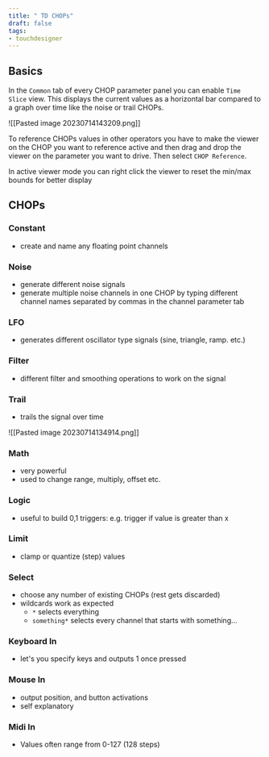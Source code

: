 ```yaml
---
title: " TD CHOPs"
draft: false
tags:
- touchdesigner
---
```


## Basics

In the `Common` tab of every CHOP parameter panel you can enable `Time Slice` view. This displays the current values as a horizontal bar compared to a graph over time like the noise or trail CHOPs.

![[Pasted image 20230714143209.png]]

To reference CHOPs values in other operators you have to make the viewer on the CHOP you want to reference active and then drag and drop the viewer on the parameter you want to drive. Then select `CHOP Reference`.

In active viewer mode you can right click the viewer to reset the min/max bounds for better display

## CHOPs

### Constant
- create and name any floating point channels

### Noise
- generate different noise signals
- generate multiple noise channels in one CHOP by typing different channel names separated by commas in the channel parameter tab

### LFO
- generates different oscillator type signals (sine, triangle, ramp. etc.)

### Filter
- different filter and smoothing operations to work on the signal

### Trail
- trails the signal over time

![[Pasted image 20230714134914.png]]

### Math
- very powerful
- used to change range, multiply, offset etc.

### Logic
- useful to build 0,1 triggers: e.g. trigger if value is greater than x 

### Limit
- clamp or quantize (step) values

### Select
- choose any number of existing CHOPs (rest gets discarded)
- wildcards work as expected
	- `*` selects everything
	- `something*` selects every channel that starts with something... 

### Keyboard In
- let's you specify keys and outputs 1 once pressed

### Mouse In 
- output position, and button activations
- self explanatory

### Midi In
- Values often range from 0-127 (128 steps)